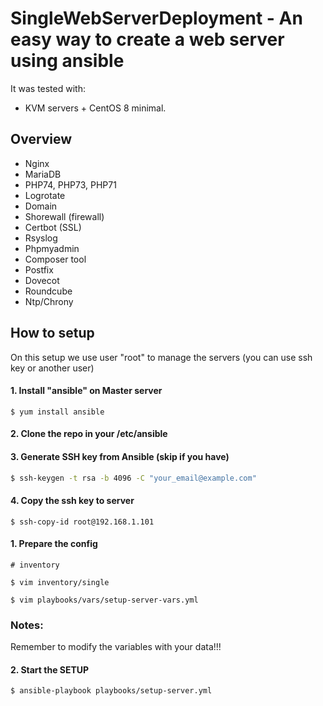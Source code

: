 # SingleWebServerDeployment - An easy way to create a web server using ansible


It was tested with:
-  KVM servers + CentOS 8 minimal.


## Overview
- Nginx
- MariaDB
- PHP74, PHP73, PHP71
- Logrotate
- Domain
- Shorewall (firewall)
- Certbot (SSL)
- Rsyslog
- Phpmyadmin
- Composer tool
- Postfix
- Dovecot
- Roundcube
- Ntp/Chrony

## How to setup

On this setup we use user "root" to manage the servers (you can use ssh key or another user)

#### 1. Install "ansible" on Master server
```
$ yum install ansible
```

#### 2. Clone the repo in your /etc/ansible

#### 3. Generate SSH key from Ansible (skip if you have)

```sh
$ ssh-keygen -t rsa -b 4096 -C "your_email@example.com"
```

#### 4. Copy the ssh key to server

```
$ ssh-copy-id root@192.168.1.101

```

#### 1. Prepare the config

```
# inventory 

$ vim inventory/single

$ vim playbooks/vars/setup-server-vars.yml

```

### Notes: 

Remember to modify the variables with your data!!!


#### 2. Start the SETUP

```
$ ansible-playbook playbooks/setup-server.yml
```